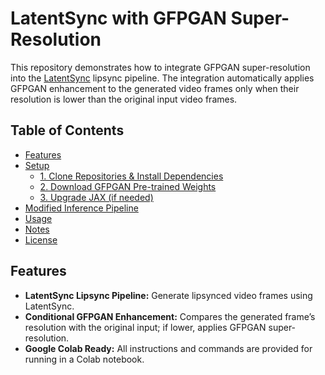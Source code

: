 # LatentSync with GFPGAN Super-Resolution



This repository demonstrates how to integrate GFPGAN super-resolution into the [LatentSync](https://github.com/bytedance/LatentSync) lipsync pipeline. The integration automatically applies GFPGAN enhancement to the generated video frames only when their resolution is lower than the original input video frames.

## Table of Contents

- [Features](#features)
- [Setup](#setup)
  - [1. Clone Repositories & Install Dependencies](#1-clone-repositories--install-dependencies)
  - [2. Download GFPGAN Pre-trained Weights](#2-download-gfpgan-pre-trained-weights)
  - [3. Upgrade JAX (if needed)](#3-upgrade-jax-if-needed)
- [Modified Inference Pipeline](#modified-inference-pipeline)
- [Usage](#usage)
- [Notes](#notes)
- [License](#license)

## Features

- **LatentSync Lipsync Pipeline:** Generate lipsynced video frames using LatentSync.
- **Conditional GFPGAN Enhancement:** Compares the generated frame’s resolution with the original input; if lower, applies GFPGAN super-resolution.
- **Google Colab Ready:** All instructions and commands are provided for running in a Colab notebook.

